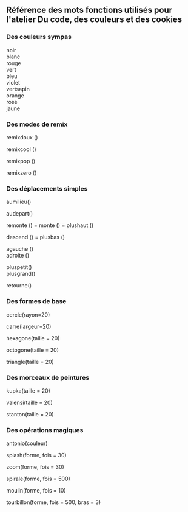 ## Référence des mots fonctions utilisés pour l'atelier Du code, des couleurs et des cookies

### Des couleurs sympas
noir  
blanc  
rouge  
vert  
bleu  
violet   
vertsapin   
orange  
rose  
jaune  


### Des modes de remix
remixdoux ()

remixcool ()

remixpop ()

remixzero ()


### Des déplacements simples
aumilieu()

audepart() 
  
remonte () = monte () = plushaut ()

descend () = plusbas ()

    
agauche ()     
adroite ()  

pluspetit()  
plusgrand()  

retourne()
    

### Des formes de base

cercle(rayon=20)

carre(largeur=20)
    
hexagone(taille = 20)
 
octogone(taille = 20)

triangle(taille = 20)
    
    
### Des morceaux de peintures

kupka(taille = 20)

valensi(taille = 20)

stanton(taille = 20)


### Des opérations magiques

antonio(couleur)
           
splash(forme, fois = 30)
    
zoom(forme, fois = 30)

spirale(forme, fois = 500)

moulin(forme, fois = 10)

tourbillon(forme, fois = 500, bras = 3)
